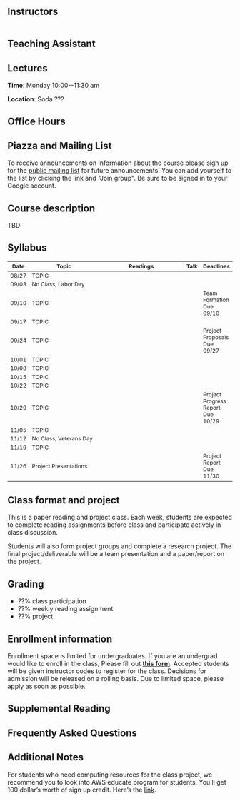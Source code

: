 ## Instructors

<table style="table-layout: fixed; font-size: 88%;">
  <thead>
    <tr>
      <!-- th style="width: 25%;"><img src="https://people.eecs.berkeley.edu/~dawnsong/dawn-berkeley.jpg" alt="Dawn Song"></th -->
      <!-- th style="width: 25%;"><img src="http://people.eecs.berkeley.edu/~krste/k.jpg" alt="Krste Asanović"></th -->
      <!-- th style="width: 25%;"><img src="https://people.eecs.berkeley.edu/~dkohlbre/dkohlbre-pic.jpg" alt="David Kohlbrenner"></th -->
      </tr>
  </thead>
  <tbody>
    <tr>
      <!-- td><a href="https://people.eecs.berkeley.edu/~dawnsong/">Dawn Song</a></td -->
      <!-- td><a href="https://people.eecs.berkeley.edu/~krste/">Krste Asanović</a></td -->
      <!-- td><a href="https://people.eecs.berkeley.edu/~dkohlbre/">David Kohlbrenner</a></td -->
    </tr>
    <tr>
      <!-- td>Professor, <a href="https://eecs.berkeley.edu/">EECS</a></td -->
      <!-- td>Professor, <a href="https://eecs.berkeley.edu/">EECS</a></td -->
      <!-- td>Postdoc, <a href="https://eecs.berkeley.edu/">EECS</a></td -->
    </tr>
  </tbody>
</table>


## Teaching Assistant

## Lectures

**Time**: Monday 10:00--11:30 am

**Location**: Soda ???

## Office Hours


## Piazza and Mailing List

To receive announcements on information about the course please sign
up for the [public mailing
list](https://groups.google.com/forum/#!forum/cs-294-???-f18-all) for
future announcements. You can add yourself to the list by clicking the
link and "Join group". Be sure to be signed in to your Google account.

## Course description
TBD

## Syllabus
<table style="table-layout: fixed; font-size: 88%;">
  <thead>
    <tr>
      <th style="width: 5%;">Date</th>
      <th style="width: 40%;">Topic</th>
      <th style="width: 55%;">Readings</th>
      <th style="width: 20%;">Talk</th>
      <th style="width: 10%;">Deadlines</th>
    </tr>
  </thead>
  <tbody>
    <tr>
      <td>08/27</td>
      <td>TOPIC</td>
      <td>
      </td>
      <td></td>
      <td></td>
    </tr>
    <tr>
      <td>09/03</td>
      <td>No Class, Labor Day</td>
      <td>      </td>
      <td>
      </td>
      <td></td>
    </tr>
    <tr>
      <td>09/10</td>
      <td>TOPIC</td>
      <td>
      </td>
      <td>
        </td>
      <td>Team Formation Due 09/10</td>
    </tr>
    <tr>
      <td>09/17</td>
      <td>TOPIC</td>
      <td>
      </td>
      <td>
      </td>
      <td></td>
    </tr>
    <tr>
      <td>09/24</td>
      <td>TOPIC</td>
      <td>
      </td>
      <td>
      </td>
      <td>Project Proposals Due 09/27</td>
    </tr>
    <tr>
      <td>10/01</td>
      <td>TOPIC</td>
      <td>
      </td>
      <td></td>
      <td></td>
    </tr>
    <tr>
      <td>10/08</td>
      <td>TOPIC</td>
      <td>
      </td>
      <td></td>
      <td></td>
    </tr>
    <tr>
      <td>10/15</td>
      <td>TOPIC</td>
      <td>
      </td>
      <td>
      </td>
      <td>
      </td>
    </tr>
    <tr>
      <td>10/22</td>
      <td>TOPIC</td>
      <td>
      </td>
      <td></td>
      <td></td>
    </tr>
    <tr>
      <td>10/29</td>
      <td>TOPIC</td>
      <td>
      </td>
      <td></td>
      <td>Project Progress Report Due 10/29</td>
    </tr>
    <tr>
      <td>11/05</td>
      <td>TOPIC</td>
      <td>
      </td>
      <td></td>
      <td></td>
    </tr>
    <tr>
      <td>11/12</td>
      <td>No Class, Veterans Day</td>
      <td>
      </td>
      <td>
      </td>
      <td></td>
    </tr>
    <tr>
      <td>11/19</td>
      <td>TOPIC</td>
      <td>
      </td>
      <td>
      </td>
      <td></td>
    </tr>
    <tr>
      <td>11/26</td>
      <td>Project Presentations</td>
      <td>
      </td>
      <td>
      </td>
      <td>Project Report Due 11/30</td>
    </tr>
  </tbody>
</table>


## Class format and project

This is a paper reading and project class. Each week, students are
expected to complete reading assignments before class and participate
actively in class discussion.

Students will also form project groups and complete a research
project. The final project/deliverable will be a team presentation and
a paper/report on the project.

## Grading

<ul>
  <li>??% class participation</li>
  <li>??% weekly reading assignment</li>
  <li>??% project</li>
</ul>

## Enrollment information

Enrollment space is limited for undergraduates. If you are an
undergrad would like to enroll in the class, Please fill out **[this
form](https://docs.google.com/forms/d/e/1FAIpQLScskMACikbExvLm1Pbhf6AeIj0F6-ZXWAr9lOteJYqV3VMKQQ/viewform?usp=sf_link)**. Accepted
students will be given instructor codes to register for the
class. Decisions for admission will be released on a rolling
basis. Due to limited space, please apply as soon as possible.

## Supplemental Reading

## Frequently Asked Questions

## Additional Notes

For students who need computing resources for the class project, we recommend you to look into AWS educate program for students. You’ll get 100 dollar’s worth of sign up credit. Here’s the
[link](https://aws.amazon.com/education/awseducate/apply/).
